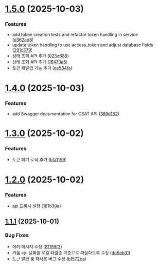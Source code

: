 # [1.5.0](https://github.com/Develop-KIM/csat/compare/v1.4.0...v1.5.0) (2025-10-03)


### Features

* add token creation tests and refactor token handling in service ([d362ad8](https://github.com/Develop-KIM/csat/commit/d362ad8a3af36f02f2a12b6c859ac991f394160c))
* update token handling to use access_token and adjust database fields ([291c379](https://github.com/Develop-KIM/csat/commit/291c379ac0ca4125cae05d6e69f3249587e7cc27))
* 상태 조회 API 추가 ([023e689](https://github.com/Develop-KIM/csat/commit/023e689c56fdb8b32c8dfe8a2e1d23983f80acbc))
* 상태 조회 API 추가 ([16473a5](https://github.com/Develop-KIM/csat/commit/16473a5b2bc598b93a914b3b1ddaa8cb4ef9e5df))
* 토큰 재발급 기능 추가 ([ee534fa](https://github.com/Develop-KIM/csat/commit/ee534fa2f128173ef4a545645517275943953f67))

# [1.4.0](https://github.com/Develop-KIM/csat/compare/v1.3.0...v1.4.0) (2025-10-03)


### Features

* add Swagger documentation for CSAT API ([389d132](https://github.com/Develop-KIM/csat/commit/389d132d5971428ba40740dcb8923dac054c8c1c))

# [1.3.0](https://github.com/Develop-KIM/csat/compare/v1.2.0...v1.3.0) (2025-10-02)


### Features

* 토큰 폐기 로직 추가 ([bfa1199](https://github.com/Develop-KIM/csat/commit/bfa11996c31adf22c0485943ec21b459626d30da))

# [1.2.0](https://github.com/Develop-KIM/csat/compare/v1.1.1...v1.2.0) (2025-10-02)


### Features

* api 프록시 설정 ([161b30a](https://github.com/Develop-KIM/csat/commit/161b30ae3fe245f5cf15b4a43ef6d4aa5d8bb113))

## [1.1.1](https://github.com/Develop-KIM/csat/compare/v1.1.0...v1.1.1) (2025-10-01)


### Bug Fixes

* 에러 메시지 수정 ([81199f3](https://github.com/Develop-KIM/csat/commit/81199f3382a78c5c8f923c142e5b1b1929ac721f))
* 키움 api 날짜를 로컬 타임존 기준으로 파싱하도록 수정 ([dc6eb31](https://github.com/Develop-KIM/csat/commit/dc6eb316a04e0db7b2bca59c29deec7d4f1ba942))
* 토큰 발급 및 재사용 버그 수정 ([bf572ea](https://github.com/Develop-KIM/csat/commit/bf572ea4b0980149f152e239ee92e9f40b9d50c0))
